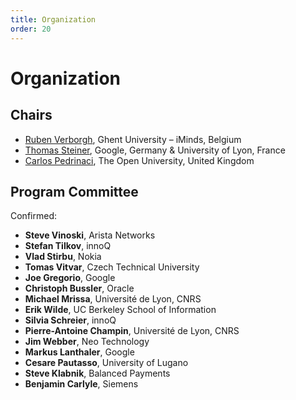 ```yaml
---
title: Organization
order: 20
---
```


# Organization

## Chairs

- [Ruben Verborgh](http://ruben.verborgh.org/), Ghent University – iMinds, Belgium
- [Thomas Steiner](http://blog.tomayac.com/), Google, Germany & University of Lyon, France
- [Carlos Pedrinaci](https://twitter.com/cpedrinaci), The Open University, United Kingdom

## Program Committee

Confirmed:

- **Steve Vinoski**, Arista Networks
- **Stefan Tilkov**, innoQ
- **Vlad Stirbu**, Nokia
- **Tomas Vitvar**, Czech Technical University
- **Joe Gregorio**, Google
- **Christoph Bussler**, Oracle
- **Michael Mrissa**, Université de Lyon, CNRS
- **Erik Wilde**, UC Berkeley School of Information
- **Silvia Schreier**, innoQ
- **Pierre-Antoine Champin**, Université de Lyon, CNRS
- **Jim Webber**, Neo Technology
- **Markus Lanthaler**, Google
- **Cesare Pautasso**, University of Lugano
- **Steve Klabnik**, Balanced Payments
- **Benjamin Carlyle**, Siemens
